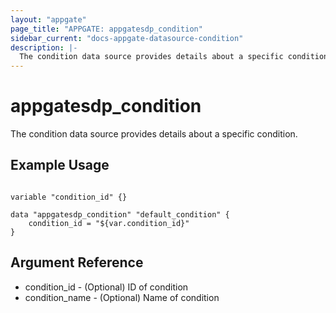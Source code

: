 ```yaml
---
layout: "appgate"
page_title: "APPGATE: appgatesdp_condition"
sidebar_current: "docs-appgate-datasource-condition"
description: |-
  The condition data source provides details about a specific condition.
---
```


# appgatesdp_condition

The condition data source provides details about a specific condition.


## Example Usage

```hcl

variable "condition_id" {}

data "appgatesdp_condition" "default_condition" {
    condition_id = "${var.condition_id}"
}

```

## Argument Reference

* condition_id - (Optional) ID of condition
* condition_name - (Optional) Name of condition
